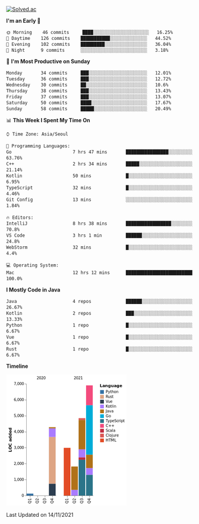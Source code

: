 [![Solved.ac](http://mazassumnida.wtf/api/v2/generate_badge?boj=kuckjwi)](https://solved.ac/kuckjwi)
<!--START_SECTION:waka-->
**I'm an Early 🐤** 

```text
🌞 Morning    46 commits     ████░░░░░░░░░░░░░░░░░░░░░   16.25% 
🌆 Daytime    126 commits    ███████████░░░░░░░░░░░░░░   44.52% 
🌃 Evening    102 commits    █████████░░░░░░░░░░░░░░░░   36.04% 
🌙 Night      9 commits      ░░░░░░░░░░░░░░░░░░░░░░░░░   3.18%

```
📅 **I'm Most Productive on Sunday** 

```text
Monday       34 commits     ███░░░░░░░░░░░░░░░░░░░░░░   12.01% 
Tuesday      36 commits     ███░░░░░░░░░░░░░░░░░░░░░░   12.72% 
Wednesday    30 commits     ██░░░░░░░░░░░░░░░░░░░░░░░   10.6% 
Thursday     38 commits     ███░░░░░░░░░░░░░░░░░░░░░░   13.43% 
Friday       37 commits     ███░░░░░░░░░░░░░░░░░░░░░░   13.07% 
Saturday     50 commits     ████░░░░░░░░░░░░░░░░░░░░░   17.67% 
Sunday       58 commits     █████░░░░░░░░░░░░░░░░░░░░   20.49%

```


📊 **This Week I Spent My Time On** 

```text
⌚︎ Time Zone: Asia/Seoul

💬 Programming Languages: 
Go                       7 hrs 47 mins       ████████████████░░░░░░░░░   63.76% 
C++                      2 hrs 34 mins       █████░░░░░░░░░░░░░░░░░░░░   21.14% 
Kotlin                   50 mins             █░░░░░░░░░░░░░░░░░░░░░░░░   6.95% 
TypeScript               32 mins             █░░░░░░░░░░░░░░░░░░░░░░░░   4.46% 
Git Config               13 mins             ░░░░░░░░░░░░░░░░░░░░░░░░░   1.84%

🔥 Editors: 
IntelliJ                 8 hrs 38 mins       █████████████████░░░░░░░░   70.8% 
VS Code                  3 hrs 1 min         ██████░░░░░░░░░░░░░░░░░░░   24.8% 
WebStorm                 32 mins             █░░░░░░░░░░░░░░░░░░░░░░░░   4.4%

💻 Operating System: 
Mac                      12 hrs 12 mins      █████████████████████████   100.0%

```

**I Mostly Code in Java** 

```text
Java                     4 repos             ██████░░░░░░░░░░░░░░░░░░░   26.67% 
Kotlin                   2 repos             ███░░░░░░░░░░░░░░░░░░░░░░   13.33% 
Python                   1 repo              █░░░░░░░░░░░░░░░░░░░░░░░░   6.67% 
Vue                      1 repo              █░░░░░░░░░░░░░░░░░░░░░░░░   6.67% 
Rust                     1 repo              █░░░░░░░░░░░░░░░░░░░░░░░░   6.67%

```


**Timeline**

![Chart not found](https://raw.githubusercontent.com/kuckjwi0928/kuckjwi0928/master/charts/bar_graph.png) 


 Last Updated on 14/11/2021
<!--END_SECTION:waka-->
